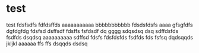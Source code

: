 test
====

test
fdsfsdfs
fdfdsffds
aaaaaaaaaaa
bbbbbbbbbbb
fdsdsfdsfs
aaaa
gfsgfdfs
dgfdgfdg
fdsfsd
dsffsdf
fdsffs
fsfdsdf
dq
gggg
sdqsdsq
dsq
sdffdsfds
fsdfds
dsqdsq
aaaaaaaaaa
sdffsd
fdsfs
fdsfdsfds
fsdfds
fds
fsfsq
dqdsqqds
jkljkl
aaaaaa
ffs
ffs
dsqqds
dsdsq
